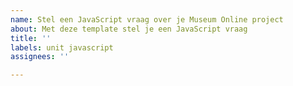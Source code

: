 ```yaml
---
name: Stel een JavaScript vraag over je Museum Online project
about: Met deze template stel je een JavaScript vraag
title: ''
labels: unit javascript
assignees: ''

---
```



